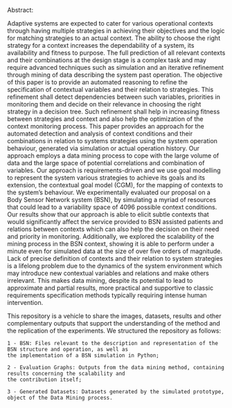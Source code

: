 Abstract:

Adaptive systems are expected to cater for various operational contexts through having multiple strategies in achieving their objectives and the logic for matching strategies to an actual context. The ability to choose the right strategy for a context increases the dependability of a system, its availability and fitness to purpose. The full prediction of all relevant contexts and their combinations at the design stage is a complex task and may require advanced techniques such as simulation and an iterative refinement through mining of data describing the system past operation. The objective of this paper is to provide an automated reasoning to refine the specification of contextual variables and their relation to strategies. This refinement shall detect dependencies between such variables, priorities in
monitoring them and decide on their relevance in choosing the right strategy in a decision tree. Such refinement shall help in increasing fitness between strategies and context and also help the optimization of the context monitoring process. This paper provides an approach for the automated detection and analysis of context conditions and their combinations in relation to systems strategies using the system operation behaviour, generated via simulation or actual operation history. Our approach employs a data mining process to cope with the large volume of data and the large space of potential correlations and combination of variables. Our approach is requirements-driven and we use goal modelling to represent the system various strategies to achieve its goals and its extension, the contextual goal model (CGM), for the mapping of contexts to the system’s behaviour. We experimentally evaluated our proposal on a Body Sensor Network system (BSN), by simulating a myriad of resources that could lead to a variability space of 4096 possible context conditions. Our results show that our approach is able to elicit subtle contexts that would significantly affect the service provided to BSN assisted patients and relations between contexts which can also help the decision on their need and priority in monitoring. Additionally, we explored the scalability of the mining process in the BSN context, showing it is able to perform under a minute even for simulated data at the size of over five orders of magnitude. Lack of precise definition of contexts and their relation to system strategies is a lifelong problem due to the dynamics of the system environment which may introduce new contextual variables and relations and make others irrelevant. This makes data mining, despite its potential to lead to approximate and partial results, more practical and supportive to classic requirements specification methods typically requiring intense human intervention.

  This repository is a vehicle to share the images, datasets, results and other complementary outputs that support the understanding of the method and the replication of the experiments. We structured the repository as follows:

    1 - BSN: Files relevant to the description and representation of the BSN structure and operation, as well as 
    the implementation of a BSN simulation in Python;

    2 - Evaluation Graphs: Outputs from the data mining method, containing results concerning the scalability and 
    the contribution itself;

    3 - Generated Datasets: Datasets generated by the simulated prototype, object of the Data Mining process.
